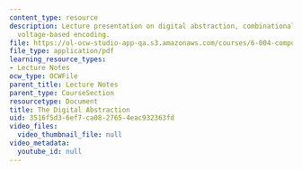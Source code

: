 ```yaml
---
content_type: resource
description: Lecture presentation on digital abstraction, combinational logic, and
  voltage-based encoding.
file: https://ol-ocw-studio-app-qa.s3.amazonaws.com/courses/6-004-computation-structures-spring-2009/3516f5d36ef7ca0827654eac932363fd_MIT6_004s09_lec02.pdf
file_type: application/pdf
learning_resource_types:
- Lecture Notes
ocw_type: OCWFile
parent_title: Lecture Notes
parent_type: CourseSection
resourcetype: Document
title: The Digital Abstraction
uid: 3516f5d3-6ef7-ca08-2765-4eac932363fd
video_files:
  video_thumbnail_file: null
video_metadata:
  youtube_id: null
---
```

